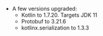 * A few versions upgraded:
    * Kotlin to 1.7.20. Targets JDK 11
    * Protobuf to 3.21.6
    * kotlinx.serialization to 1.3.3